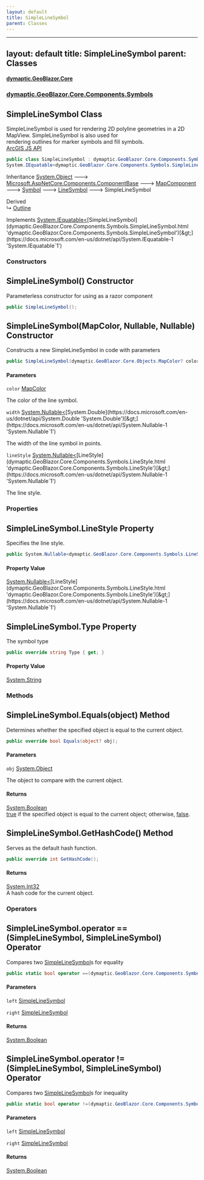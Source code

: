 ```yaml
---
layout: default
title: SimpleLineSymbol
parent: Classes
---
```

---
layout: default
title: SimpleLineSymbol
parent: Classes
---
#### [dymaptic.GeoBlazor.Core](index.html 'index')
### [dymaptic.GeoBlazor.Core.Components.Symbols](index.html#dymaptic.GeoBlazor.Core.Components.Symbols 'dymaptic.GeoBlazor.Core.Components.Symbols')

## SimpleLineSymbol Class

SimpleLineSymbol is used for rendering 2D polyline geometries in a 2D MapView. SimpleLineSymbol is also used for  
rendering outlines for marker symbols and fill symbols.  
<a target="_blank" href="https://developers.arcgis.com/javascript/latest/api-reference/esri-symbols-SimpleLineSymbol.html">ArcGIS JS API</a>

```csharp
public class SimpleLineSymbol : dymaptic.GeoBlazor.Core.Components.Symbols.LineSymbol,
System.IEquatable<dymaptic.GeoBlazor.Core.Components.Symbols.SimpleLineSymbol>
```

Inheritance [System.Object](https://docs.microsoft.com/en-us/dotnet/api/System.Object 'System.Object') &#129106; [Microsoft.AspNetCore.Components.ComponentBase](https://docs.microsoft.com/en-us/dotnet/api/Microsoft.AspNetCore.Components.ComponentBase 'Microsoft.AspNetCore.Components.ComponentBase') &#129106; [MapComponent](dymaptic.GeoBlazor.Core.Components.MapComponent.html 'dymaptic.GeoBlazor.Core.Components.MapComponent') &#129106; [Symbol](dymaptic.GeoBlazor.Core.Components.Symbols.Symbol.html 'dymaptic.GeoBlazor.Core.Components.Symbols.Symbol') &#129106; [LineSymbol](dymaptic.GeoBlazor.Core.Components.Symbols.LineSymbol.html 'dymaptic.GeoBlazor.Core.Components.Symbols.LineSymbol') &#129106; SimpleLineSymbol

Derived  
&#8627; [Outline](dymaptic.GeoBlazor.Core.Components.Symbols.Outline.html 'dymaptic.GeoBlazor.Core.Components.Symbols.Outline')

Implements [System.IEquatable&lt;](https://docs.microsoft.com/en-us/dotnet/api/System.IEquatable-1 'System.IEquatable`1')[SimpleLineSymbol](dymaptic.GeoBlazor.Core.Components.Symbols.SimpleLineSymbol.html 'dymaptic.GeoBlazor.Core.Components.Symbols.SimpleLineSymbol')[&gt;](https://docs.microsoft.com/en-us/dotnet/api/System.IEquatable-1 'System.IEquatable`1')
### Constructors

<a name='dymaptic.GeoBlazor.Core.Components.Symbols.SimpleLineSymbol.SimpleLineSymbol()'></a>

## SimpleLineSymbol() Constructor

Parameterless constructor for using as a razor component

```csharp
public SimpleLineSymbol();
```

<a name='dymaptic.GeoBlazor.Core.Components.Symbols.SimpleLineSymbol.SimpleLineSymbol(dymaptic.GeoBlazor.Core.Objects.MapColor,System.Nullable_double_,System.Nullable_dymaptic.GeoBlazor.Core.Components.Symbols.LineStyle_)'></a>

## SimpleLineSymbol(MapColor, Nullable<double>, Nullable<LineStyle>) Constructor

Constructs a new SimpleLineSymbol in code with parameters

```csharp
public SimpleLineSymbol(dymaptic.GeoBlazor.Core.Objects.MapColor? color=null, System.Nullable<double> width=null, System.Nullable<dymaptic.GeoBlazor.Core.Components.Symbols.LineStyle> lineStyle=null);
```
#### Parameters

<a name='dymaptic.GeoBlazor.Core.Components.Symbols.SimpleLineSymbol.SimpleLineSymbol(dymaptic.GeoBlazor.Core.Objects.MapColor,System.Nullable_double_,System.Nullable_dymaptic.GeoBlazor.Core.Components.Symbols.LineStyle_).color'></a>

`color` [MapColor](dymaptic.GeoBlazor.Core.Objects.MapColor.html 'dymaptic.GeoBlazor.Core.Objects.MapColor')

The color of the line symbol.

<a name='dymaptic.GeoBlazor.Core.Components.Symbols.SimpleLineSymbol.SimpleLineSymbol(dymaptic.GeoBlazor.Core.Objects.MapColor,System.Nullable_double_,System.Nullable_dymaptic.GeoBlazor.Core.Components.Symbols.LineStyle_).width'></a>

`width` [System.Nullable&lt;](https://docs.microsoft.com/en-us/dotnet/api/System.Nullable-1 'System.Nullable`1')[System.Double](https://docs.microsoft.com/en-us/dotnet/api/System.Double 'System.Double')[&gt;](https://docs.microsoft.com/en-us/dotnet/api/System.Nullable-1 'System.Nullable`1')

The width of the line symbol in points.

<a name='dymaptic.GeoBlazor.Core.Components.Symbols.SimpleLineSymbol.SimpleLineSymbol(dymaptic.GeoBlazor.Core.Objects.MapColor,System.Nullable_double_,System.Nullable_dymaptic.GeoBlazor.Core.Components.Symbols.LineStyle_).lineStyle'></a>

`lineStyle` [System.Nullable&lt;](https://docs.microsoft.com/en-us/dotnet/api/System.Nullable-1 'System.Nullable`1')[LineStyle](dymaptic.GeoBlazor.Core.Components.Symbols.LineStyle.html 'dymaptic.GeoBlazor.Core.Components.Symbols.LineStyle')[&gt;](https://docs.microsoft.com/en-us/dotnet/api/System.Nullable-1 'System.Nullable`1')

The line style.
### Properties

<a name='dymaptic.GeoBlazor.Core.Components.Symbols.SimpleLineSymbol.LineStyle'></a>

## SimpleLineSymbol.LineStyle Property

Specifies the line style.

```csharp
public System.Nullable<dymaptic.GeoBlazor.Core.Components.Symbols.LineStyle> LineStyle { get; set; }
```

#### Property Value
[System.Nullable&lt;](https://docs.microsoft.com/en-us/dotnet/api/System.Nullable-1 'System.Nullable`1')[LineStyle](dymaptic.GeoBlazor.Core.Components.Symbols.LineStyle.html 'dymaptic.GeoBlazor.Core.Components.Symbols.LineStyle')[&gt;](https://docs.microsoft.com/en-us/dotnet/api/System.Nullable-1 'System.Nullable`1')

<a name='dymaptic.GeoBlazor.Core.Components.Symbols.SimpleLineSymbol.Type'></a>

## SimpleLineSymbol.Type Property

The symbol type

```csharp
public override string Type { get; }
```

#### Property Value
[System.String](https://docs.microsoft.com/en-us/dotnet/api/System.String 'System.String')
### Methods

<a name='dymaptic.GeoBlazor.Core.Components.Symbols.SimpleLineSymbol.Equals(object)'></a>

## SimpleLineSymbol.Equals(object) Method

Determines whether the specified object is equal to the current object.

```csharp
public override bool Equals(object? obj);
```
#### Parameters

<a name='dymaptic.GeoBlazor.Core.Components.Symbols.SimpleLineSymbol.Equals(object).obj'></a>

`obj` [System.Object](https://docs.microsoft.com/en-us/dotnet/api/System.Object 'System.Object')

The object to compare with the current object.

#### Returns
[System.Boolean](https://docs.microsoft.com/en-us/dotnet/api/System.Boolean 'System.Boolean')  
[true](https://docs.microsoft.com/en-us/dotnet/csharp/language-reference/builtin-types/bool 'https://docs.microsoft.com/en-us/dotnet/csharp/language-reference/builtin-types/bool') if the specified object  is equal to the current object; otherwise, [false](https://docs.microsoft.com/en-us/dotnet/csharp/language-reference/builtin-types/bool 'https://docs.microsoft.com/en-us/dotnet/csharp/language-reference/builtin-types/bool').

<a name='dymaptic.GeoBlazor.Core.Components.Symbols.SimpleLineSymbol.GetHashCode()'></a>

## SimpleLineSymbol.GetHashCode() Method

Serves as the default hash function.

```csharp
public override int GetHashCode();
```

#### Returns
[System.Int32](https://docs.microsoft.com/en-us/dotnet/api/System.Int32 'System.Int32')  
A hash code for the current object.
### Operators

<a name='dymaptic.GeoBlazor.Core.Components.Symbols.SimpleLineSymbol.op_Equality(dymaptic.GeoBlazor.Core.Components.Symbols.SimpleLineSymbol,dymaptic.GeoBlazor.Core.Components.Symbols.SimpleLineSymbol)'></a>

## SimpleLineSymbol.operator ==(SimpleLineSymbol, SimpleLineSymbol) Operator

Compares two [SimpleLineSymbol](dymaptic.GeoBlazor.Core.Components.Symbols.SimpleLineSymbol.html 'dymaptic.GeoBlazor.Core.Components.Symbols.SimpleLineSymbol')s for equality

```csharp
public static bool operator ==(dymaptic.GeoBlazor.Core.Components.Symbols.SimpleLineSymbol? left, dymaptic.GeoBlazor.Core.Components.Symbols.SimpleLineSymbol? right);
```
#### Parameters

<a name='dymaptic.GeoBlazor.Core.Components.Symbols.SimpleLineSymbol.op_Equality(dymaptic.GeoBlazor.Core.Components.Symbols.SimpleLineSymbol,dymaptic.GeoBlazor.Core.Components.Symbols.SimpleLineSymbol).left'></a>

`left` [SimpleLineSymbol](dymaptic.GeoBlazor.Core.Components.Symbols.SimpleLineSymbol.html 'dymaptic.GeoBlazor.Core.Components.Symbols.SimpleLineSymbol')

<a name='dymaptic.GeoBlazor.Core.Components.Symbols.SimpleLineSymbol.op_Equality(dymaptic.GeoBlazor.Core.Components.Symbols.SimpleLineSymbol,dymaptic.GeoBlazor.Core.Components.Symbols.SimpleLineSymbol).right'></a>

`right` [SimpleLineSymbol](dymaptic.GeoBlazor.Core.Components.Symbols.SimpleLineSymbol.html 'dymaptic.GeoBlazor.Core.Components.Symbols.SimpleLineSymbol')

#### Returns
[System.Boolean](https://docs.microsoft.com/en-us/dotnet/api/System.Boolean 'System.Boolean')

<a name='dymaptic.GeoBlazor.Core.Components.Symbols.SimpleLineSymbol.op_Inequality(dymaptic.GeoBlazor.Core.Components.Symbols.SimpleLineSymbol,dymaptic.GeoBlazor.Core.Components.Symbols.SimpleLineSymbol)'></a>

## SimpleLineSymbol.operator !=(SimpleLineSymbol, SimpleLineSymbol) Operator

Compares two [SimpleLineSymbol](dymaptic.GeoBlazor.Core.Components.Symbols.SimpleLineSymbol.html 'dymaptic.GeoBlazor.Core.Components.Symbols.SimpleLineSymbol')s for inequality

```csharp
public static bool operator !=(dymaptic.GeoBlazor.Core.Components.Symbols.SimpleLineSymbol? left, dymaptic.GeoBlazor.Core.Components.Symbols.SimpleLineSymbol? right);
```
#### Parameters

<a name='dymaptic.GeoBlazor.Core.Components.Symbols.SimpleLineSymbol.op_Inequality(dymaptic.GeoBlazor.Core.Components.Symbols.SimpleLineSymbol,dymaptic.GeoBlazor.Core.Components.Symbols.SimpleLineSymbol).left'></a>

`left` [SimpleLineSymbol](dymaptic.GeoBlazor.Core.Components.Symbols.SimpleLineSymbol.html 'dymaptic.GeoBlazor.Core.Components.Symbols.SimpleLineSymbol')

<a name='dymaptic.GeoBlazor.Core.Components.Symbols.SimpleLineSymbol.op_Inequality(dymaptic.GeoBlazor.Core.Components.Symbols.SimpleLineSymbol,dymaptic.GeoBlazor.Core.Components.Symbols.SimpleLineSymbol).right'></a>

`right` [SimpleLineSymbol](dymaptic.GeoBlazor.Core.Components.Symbols.SimpleLineSymbol.html 'dymaptic.GeoBlazor.Core.Components.Symbols.SimpleLineSymbol')

#### Returns
[System.Boolean](https://docs.microsoft.com/en-us/dotnet/api/System.Boolean 'System.Boolean')

